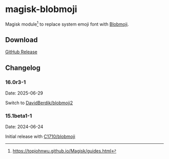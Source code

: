 # magisk-blobmoji

Magisk module[^1] to replace system emoji font with [Blobmoji](https://github.com/C1710/blobmoji).

## Download

[GitHub Release](https://github.com/rocka/magisk-blobmoji/releases/latest)

## Changelog

### 16.0r3-1

Date: 2025-06-29

Switch to [DavidBerdik/blobmoji2](https://github.com/DavidBerdik/blobmoji2/releases/tag/blobmoji-16r3)

### 15.1beta1-1

Date: 2024-06-24

Initial release with [C1710/blobmoji](https://github.com/C1710/blobmoji/releases/tag/v15.1-beta1)

[^1]: https://topjohnwu.github.io/Magisk/guides.html
